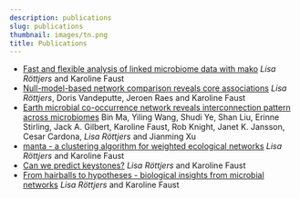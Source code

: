 ```yaml
---
description: publications
slug: publications
thumbnail: images/tn.png
title: Publications
---
```


<ul>
    <li><a href="https://www.nature.com/articles/s41592-021-01335-9">Fast and flexible analysis of linked microbiome data with mako</a> <i>Lisa Röttjers</i> and Karoline Faust</li>
  <li><a href="https://www.nature.com/articles/s43705-021-00036-w">Null-model-based network comparison reveals core associations</a> <i>Lisa Röttjers</i>, Doris Vandeputte, Jeroen Raes and Karoline Faust</li>
  <li><a href="https://microbiomejournal.biomedcentral.com/articles/10.1186/s40168-020-00857-2">Earth microbial co-occurrence network reveals interconnection pattern across microbiomes</a> Bin Ma, Yiling Wang, Shudi Ye, Shan Liu, Erinne Stirling, Jack A. Gilbert, Karoline Faust, Rob Knight, Janet K. Jansson, Cesar Cardona, <i>Lisa Röttjers</i> and Jianming Xu</li>
  <li><a href="https://msystems.asm.org/content/5/1/e00903-19">manta - a clustering algorithm for weighted ecological networks</a> <i>Lisa Röttjers</i> and Karoline Faust</li>
  <li><a href="https://www.nature.com/articles/s41579-018-0132-y">Can we predict keystones?</a> <i>Lisa Röttjers</i> and Karoline Faust</li>
  <li><a href="https://academic.oup.com/femsre/article/42/6/761/5061627">From hairballs to hypotheses - biological insights from microbial networks</a> <i>Lisa Röttjers</i> and Karoline Faust</li>
</ul>
